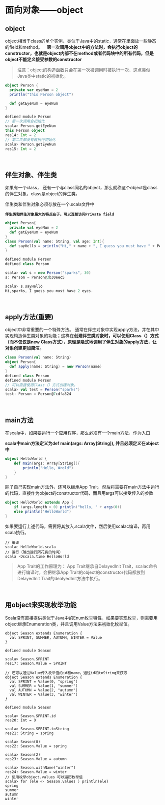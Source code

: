 # 面向对象——object

## object
object相当于class的单个实例，类似于Java中的static，通常在里面放一些静态的field和method。
&ensp;
**第一次调用object中的方法时，会执行object的constructor，也就是object内部不在method或者代码块中的所有代码，但是object不能定义接受参数的constructor**
&ensp;
> 注意：object的构造函数只会在第一次被调用时被执行一次，这点类似Java类中static的初始化。

```scala
object Person {
  private var eyeNum = 2
  println("this Person object")

  def getEyeNum = eyeNum
}

defined module Person
// 第一次调用会初始化
scala> Person.getEyeNum
this Person object
res14: Int = 2
// 第二次都没有再执行初始化
scala> Person.getEyeNum
res15: Int = 2
```
&ensp;
## 伴生对象、伴生类
如果有一个class， 还有一个与class同名的object，那么就称这个object是class的伴生对象，class是object的伴生类。

伴生类和伴生对象必须存放在一个.scala文件中

**`伴生类和伴生对象最大的特点在于，可以互相访问Private field`**

```scala
object Person{
  private val eyeNum = 2
  def getEyeNum = eyeNum
}
class Person(val name: String, val age: Int){
  def sayHello = println("Hi," + name + ", I guess you must have " + Person.eyeNum + " eyes.") // 访问同名object私有字段
}

defined module Person
defined class Person

scala> val s = new Person("sparks", 30)
s: Person = Person@3b30eec5

scala> s.sayHello
Hi,sparks, I guess you must have 2 eyes.
```
&ensp;
## apply方法(重要)
object中非常重要的一个特殊方法。
通常在伴生对象中实现apply方法，并在其中实现构造伴生类对象的功能；这样在**创建伴生类对象时，可以使用Class（）方式（而不仅仅是new Class方式），原理是隐式地调用了伴生对象的apply方法，让对象创建更加简洁。**

```scala
class Person(val name: String)
object Person{
  def apply(name: String) = new Person(name)
}
defined class Person
defined module Person
// 可以直接使用Class（）方式创建对象。
scala> val test = Person("sparks")
test: Person = Person@7cdfa824
```
&ensp;
## main方法
在scala中，如果要运行一个应用程序，那么必须有一个main方法，作为入口

**scala中main方法定义为def main(args: Array[String]), 并且必须定义在object中**

```scala
object HelloWorld {
	def main(args: Array[String]){
		println("Hello, Wrold")
	}
}
```

除了自己实现main方法外，还可以继承App Trait，然后将需要在main方法中运行的代码，直接作为object的constructor代码，而且用args可以接受传入的参数

```scala
object HelloWorld extends App {
	if (args.length > 0) println("hello, " + args(0))
	else println("HelloWorld")
}
```

如果要运行上述代码，需要将其放入.scala文件，然后使用scalac编译，再用scala执行。

```
// 编译
scalac HelloWorld.scala
// 运行（输出运行所花费的时间）
scala -Dscala.time HelloWorld
```

> App Trait的工作原理为： App Trait继承自DelayedInit Trait，scalac命令进行编译时，会把继承App Trait的object的constructor代码都放到DelayedInit Trait的dealyedInit方法中执行。

&ensp;
## 用object来实现枚举功能
Scala没有直接提供类似于Java中的Enum枚举特性，如果要实现枚举，则需要用object继承Enumeration类，并且调用Value方法来初始化枚举值。

```
object Season extends Enumeration {
  val SPRINT, SUMMER, AUTUMN, WINTER = Value
}

defined module Season

scala> Season.SPRINT
res17: Season.Value = SPRINT

// 还可以通过Value传入枚举值的id和name，通过id和toString来获取
object Season extends Enumeration {
  val SPRINT = Value(0, "spring")
  val SUMMER = Value(1, "summer")
  val AUTUMN = Value(2, "autumn")
  val WINTER = Value(3, "winter")
}

defined module Season

scala> Season.SPRINT.id
res20: Int = 0

scala> Season.SPRINT.toString
res21: String = spring

scala> Season(0)
res22: Season.Value = spring

scala> Season(2)
res23: Season.Value = autumn

scala> Season.withName("winter")
res24: Season.Value = winter
// 使用枚举object.values 可以遍历枚举值
scala> for (ele <- Season.values ) println(ele)
spring
summer
autumn
winter
```